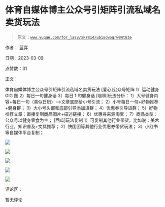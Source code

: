 # 体育自媒体博主公众号引矩阵引流私域名卖货玩法

> 原文：[`www.yuque.com/for_lazy/xkrm14/ub1scwogrw84t83e`](https://www.yuque.com/for_lazy/xkrm14/ub1scwogrw84t83e)

作者： 蓝弈 

日期：2023-03-09 

点赞数：31 

正文： 

体育自媒体博主公众号引矩阵引流私域名卖货玩法 [爱心]公众号矩阵 1）运动健身 GIG 图 2）每日一句健身话 3）每日 1 句健身话 [咖啡]玩法分析： 1）大号健身内容+每日一句（类似日历）-->文章底部给小号引流； 2）小号每日一句+好物推荐+健身群； 3）大小号头部和底部引导添加进群； 4）优惠券引导进群； 5）好物推荐文章：直接复制商品图片+描述链接； 6）优惠券来源淘宝； 7）商品类型：公众号以健身零食为主； [西瓜]玩法复制 1）可复制其他行业带货，比如说：美术行业，知识普及+文具推荐； 2）快团团等其他行业优惠券带货玩法； 3）小红书等自媒体平台复制； 

![](img/443dd75e0f9650de0208cc51993a18e6.png)  

![](img/e9b207fd618a0e9261f15a7c8aa3d4d5.png)  

![](img/faf6d33c2a2c14ab76c0912b356a1aba.png)  

![](img/b17f80a7cd1bed3887682e91f807769c.png)  

![](img/0b945488ac5a35b5bf2158f6928d0462.png)  

评论区： 

暂无评论 

